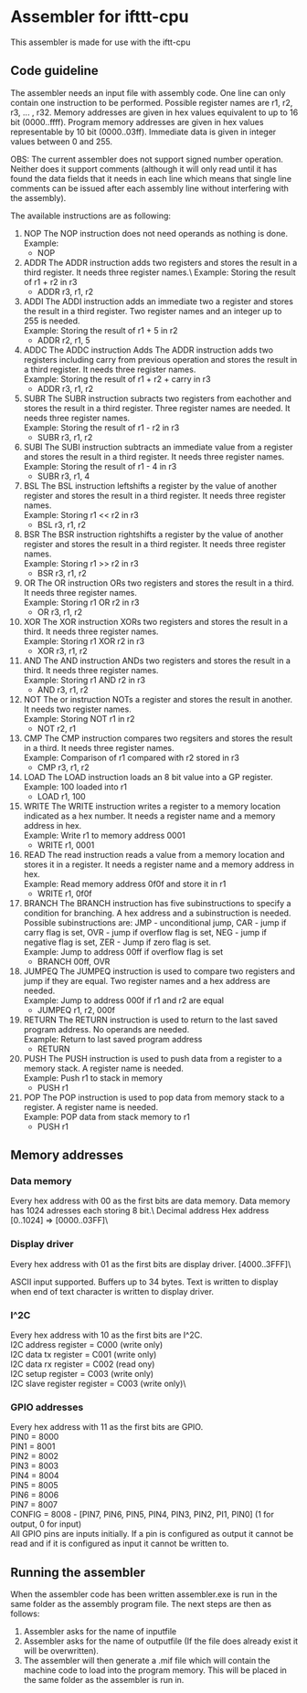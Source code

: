 # Assembler for ifttt-cpu 
This assembler is made for use with the iftt-cpu

## Code guideline
The assembler needs an input file with assembly code. One line can only contain one instruction to be performed. Possible register names are r1, r2, r3, ... , r32. Memory addresses are given in hex values equivalent to up to 16 bit (0000..ffff). Program memory addresses are given in hex values representable by 10 bit (0000..03ff). Immediate data is given in integer values between 0 and 255. 

OBS: The current assembler does not support signed number operation. Neither does it support comments (although it will only read until it has found the data fields that it needs in each line which means that single line comments can be issued after each assembly line without interfering with the assembly).

The available instructions are as following:
1. NOP 
The NOP instruction does not need operands as nothing is done. \
Example: 
    * NOP 
2. ADDR
The ADDR instruction adds two registers and stores the result in a third register. It needs three register names.\ 
Example: Storing the result of r1 + r2 in r3
    * ADDR r3, r1, r2 
3. ADDI
The ADDI instruction adds an immediate two a register and stores the result in a third register. Two register names and an integer up to 255 is needed.\
Example: Storing the result of r1 + 5 in r2
    * ADDR r2, r1, 5
4. ADDC
The ADDC instruction Adds The ADDR instruction adds two registers including carry from previous operation and stores the result in a third register. It needs three register names.\
Example: Storing the result of r1 + r2 + carry in r3
    * ADDR r3, r1, r2 
5. SUBR
The SUBR instruction subracts two registers from eachother and stores the result in a third register. Three register names are needed. It needs three register names.\
Example: Storing the result of r1 - r2 in r3
    * SUBR r3, r1, r2
6. SUBI
The SUBI instruction subtracts an immediate value from a register and stores the result in a third register. It needs three register names.\
Example: Storing the result of r1 - 4 in r3
    * SUBR r3, r1, 4
7. BSL
The BSL instruction leftshifts a register by the value of another register and stores the result in a third register. It needs three register names.\
Example: Storing r1 << r2 in r3
    * BSL r3, r1, r2
8. BSR
The BSR instruction rightshifts a register by the value of another register and stores the result in a third register. It needs three register names.\
Example: Storing r1 >> r2 in r3
    * BSR r3, r1, r2 
9. OR
The OR instruction ORs two registers and stores the result in a third. It needs three register names.\
Example: Storing r1 OR r2 in r3
    * OR r3, r1, r2
10. XOR
The XOR instruction XORs two registers and stores the result in a third. It needs three register names.\
Example: Storing r1 XOR r2 in r3
    * XOR r3, r1, r2
11. AND
The AND instruction ANDs two registers and stores the result in a third. It needs three register names.\
Example: Storing r1 AND r2 in r3
    * AND r3, r1, r2
12. NOT 
The or instruction NOTs a register and stores the result in another. It needs two register names.\
Example: Storing NOT r1 in r2
    * NOT r2, r1
13. CMP
The CMP instruction compares two regsiters and stores the result in a third. It needs three register names.\
Example: Comparison of r1 compared with r2 stored in r3
    * CMP r3, r1, r2
14. LOAD
The LOAD instruction loads an 8 bit value into a GP register.\
Example: 100 loaded into r1
    * LOAD r1, 100
15. WRITE
The WRITE instruction writes a register to a memory location indicated as a hex number. It needs a register name and a memory address in hex.\
Example:  Write r1 to memory address 0001
    * WRITE r1, 0001
16. READ 
The read instruction reads a value from a memory location and stores it in a register. It needs a register name and a memory address in hex. \
Example: Read memory address 0f0f and store it in r1
    * WRITE r1, 0f0f
17. BRANCH
The BRANCH instruction has five subinstructions to specify a condition for branching. A hex address and a subinstruction is needed. Possible subinstructions are: JMP - unconditional jump, CAR - jump if carry flag is set, OVR - jump if overflow flag is set, NEG - jump if negative flag is set, ZER - Jump if zero flag is set.\
Example: Jump to address 00ff if overflow flag is set
    * BRANCH 00ff, OVR
18. JUMPEQ
The JUMPEQ instruction is used to compare two registers and jump if they are equal. Two register names and a hex address are needed.\
Example:  Jump to address 000f if r1 and r2 are equal
    * JUMPEQ r1, r2, 000f
19. RETURN 
The RETURN instruction is used to return to the last saved program address. No operands are needed.\
Example: Return to last saved program address
    * RETURN
20. PUSH
The PUSH instruction is used to push data from a register to a memory stack. A register name is needed.\
Example: Push r1 to stack in memory
    * PUSH r1
21. POP
The POP instruction is used to pop data from memory stack to a register. A register name is needed. \
Example: POP data from stack memory to r1
    * PUSH r1
    
    
## Memory addresses
### Data memory
Every hex address with 00 as the first bits are data memory. Data memory has 1024 adresses each storing 8 bit.\ 
Decimal address         Hex address\
[0..1024]        =>    [0000..03FF]\

### Display driver
Every hex address with 01 as the first bits are display driver.
[4000..3FFF]\

ASCII input supported. Buffers up to 34 bytes. Text is written to display when end of text character is written to display driver.

### I^2C
Every hex address with 10 as the first bits are I^2C.\
I2C address register          = C000 (write only)\
I2C data tx register          = C001 (write only)\
I2C data rx register          = C002 (read ony)\
I2C setup register            = C003 (write only)\
I2C slave register register   = C003 (write only)\

### GPIO addresses
Every hex address with 11 as the first bits are GPIO.\
PIN0     = 8000 \
PIN1     = 8001 \
PIN2     = 8002 \
PIN3     = 8003 \
PIN4     = 8004 \
PIN5     = 8005 \
PIN6     = 8006 \
PIN7     = 8007 \
CONFIG   = 8008 - [PIN7, PIN6, PIN5, PIN4, PIN3, PIN2, PI1, PIN0] (1 for output, 0 for input)\
All GPIO pins are inputs initially. If a pin is configured as output it cannot be read and if it is configured as input it cannot be written to.

## Running the assembler
When the assembler code has been written assembler.exe is run in the same folder as the assembly program file. The next steps are then as follows:
1. Assembler asks for the name of inputfile 
2. Assembler asks for the name of outputfile (If the file does already exist it will be overwritten).
3. The assembler will then generate a .mif file which will contain the machine code to load into the program memory. This will be placed in the same folder as the assembler is run in. 
